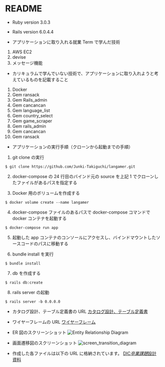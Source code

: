 # README

- Ruby version
  3.0.3

- Rails version
  6.0.4.4

- アプリケーションに取り入れる就業 Term で学んだ技術

1. AWS EC2
2. devise
3. メッセージ機能

- カリキュラムで学んでいない技術で、アプリケーションに取り入れようと考えているものを記載すること

1. Docker
2. Gem ransack
3. Gem Rails_admin
4. Gem cancancan
5. Gem language_list
6. Gem country_select
7. Gem game_scraper
8. Gem rails_admin
9. Gem cancancan
10. Gem ransack

- アプリケーションの実行手順（クローンから起動までの手順）

1. git clone の実行

```
$ git clone https://github.com/Junki-Takiguchi/langamer.git
```

2. docker-compose の 24 行目のバインド元の source を上記 1 でクローンしたファイルがあるパスを指定する

3. Docker 用のボリュームを作成する

```
$ docker volume create --name langamer
```

4. docker-compose ファイルのあるパスで docker-compose コマンドで docker コンテナを起動する

```
$ docker-compose run app
```

5. 起動した app コンテナのコンソールにアクセスし、バインドマウントしたソースコードのパスに移動する

6. bundle install を実行

```
$ bundle install
```

7. db を作成する

```
$ rails db:create
```

8. rails server の起動

```
$ rails server -b 0.0.0.0
```

- カタログ設計、テーブル定義書の URL
  [カタログ設計、テーブル定義書](https://docs.google.com/spreadsheets/d/12Lw16JhcY7DwdeNVp7J68OEt14decfDoZw2hDI-oTEo/edit?usp=sharing)

- ワイヤーフレームの URL
  [ワイヤーフレーム](https://drive.google.com/file/d/1ZFj1g5KjL58iOdleaSZqAbxB5T0XJ4aT/view?usp=sharing)

- ER 図のスクリーンショット
  ![Entity Relationship Diagram](https://user-images.githubusercontent.com/92371564/151182644-4767d07d-5b66-48ea-9a3d-324baf8bfc32.png)

- 画面遷移図のスクリーンショット
  ![screen_transition_diagram](https://user-images.githubusercontent.com/92371564/151182896-39280e34-a894-4443-b474-7676c9676016.png)

- 作成した各ファイルは以下の URL に格納されています。
  [DIC*卒業課題*設計資料](https://drive.google.com/drive/folders/1k4fdALXObLL_1xP7nWCBqqavKQHhvWXM?usp=sharing)
